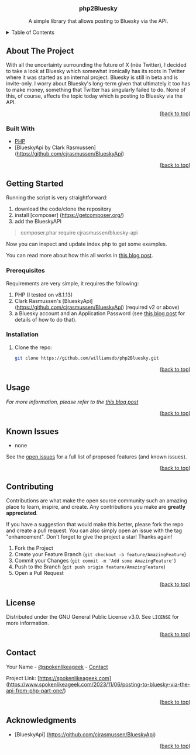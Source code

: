 <a name="readme-top"></a>


<!-- PROJECT LOGO -->
<br />
<div align="center">

<h3 align="center">php2Bluesky</h3>

  <p align="center">
    A simple library that allows posting to Bluesky via the API.
    <br />
  </p>
</div>



<!-- TABLE OF CONTENTS -->
<details>
  <summary>Table of Contents</summary>
  <ol>
    <li>
      <a href="#about-the-project">About The Project</a>
      <ul>
        <li><a href="#built-with">Built With</a></li>
      </ul>
    </li>
    <li>
      <a href="#getting-started">Getting Started</a>
      <ul>
        <li><a href="#prerequisites">Prerequisites</a></li>
        <li><a href="#installation">Installation</a></li>
      </ul>
    </li>
    <li><a href="#usage">Usage</a></li>
    <li><a href="#roadmap">Roadmap</a></li>
    <li><a href="#contributing">Contributing</a></li>
    <li><a href="#license">License</a></li>
    <li><a href="#contact">Contact</a></li>
    <li><a href="#acknowledgments">Acknowledgments</a></li>
  </ol>
</details>



<!-- ABOUT THE PROJECT -->
## About The Project

With all the uncertainty surrounding the future of X (née Twitter), I decided to take a look at Bluesky which somewhat ironically has its roots in Twitter where it was started as an internal project. Bluesky is still in beta and is invite-only. I worry about Bluesky's long-term given that ultimately it too has to make money, something that Twitter has singularly failed to do. None of this, of course, affects the topic today which is posting to Bluesky via the API.

<p align="right">(<a href="#readme-top">back to top</a>)</p>



### Built With

* [PHP](https://php.net)
* [BlueskyApi by Clark Rasmussen] (https://github.com/cjrasmussen/BlueskyApi)

<p align="right">(<a href="#readme-top">back to top</a>)</p>



<!-- GETTING STARTED -->
## Getting Started

Running the script is very straightforward:

1. download the code/clone the repository
2. install [composer] (https://getcomposer.org/)
3. add the BlueskyAPI 

> composer.phar require cjrasmussen/bluesky-api

Now you can inspect and update index.php to get some examples. 

You can read more about how this all works in [this blog post](https://www.spokenlikeageek.com/2023/11/06/posting-to-bluesky-via-the-api-from-php-part-one/).

### Prerequisites

Requirements are very simple, it requires the following:

1. PHP (I tested on v8.1.13)
2. Clark Rasmussen's [BlueskyApi] (https://github.com/cjrasmussen/BlueskyApi) (required v2 or above) 
2. a Bluesky account and an Application Password (see [this blog post](https://www.spokenlikeageek.com/2023/11/06/posting-to-bluesky-via-the-api-from-php-part-one/) for details of how to do that).

### Installation

1. Clone the repo:
   ```sh
   git clone https://github.com/williamsdb/php2Bluesky.git
   ```

<p align="right">(<a href="#readme-top">back to top</a>)</p>



<!-- USAGE EXAMPLES -->
## Usage

_For more information, please refer to the [this blog post](https://www.spokenlikeageek.com/2023/11/06/posting-to-bluesky-via-the-api-from-php-part-one/)_

<p align="right">(<a href="#readme-top">back to top</a>)</p>



<!-- ROADMAP -->
## Known Issues

- none

See the [open issues](https://github.com/williamsdb/php2Bluesky/issues) for a full list of proposed features (and known issues).

<p align="right">(<a href="#readme-top">back to top</a>)</p>



<!-- CONTRIBUTING -->
## Contributing

Contributions are what make the open source community such an amazing place to learn, inspire, and create. Any contributions you make are **greatly appreciated**.

If you have a suggestion that would make this better, please fork the repo and create a pull request. You can also simply open an issue with the tag "enhancement".
Don't forget to give the project a star! Thanks again!

1. Fork the Project
2. Create your Feature Branch (`git checkout -b feature/AmazingFeature`)
3. Commit your Changes (`git commit -m 'Add some AmazingFeature'`)
4. Push to the Branch (`git push origin feature/AmazingFeature`)
5. Open a Pull Request

<p align="right">(<a href="#readme-top">back to top</a>)</p>



<!-- LICENSE -->
## License

Distributed under the GNU General Public License v3.0. See `LICENSE` for more information.

<p align="right">(<a href="#readme-top">back to top</a>)</p>



<!-- CONTACT -->
## Contact

Your Name - [@spokenlikeageek](https://twitter.com/spokenlikeageek) - [Contact](https://www.spokenlikeageek.com/contact/)

Project Link: [https://spokenlikeageek.com] (https://www.spokenlikeageek.com/2023/11/06/posting-to-bluesky-via-the-api-from-php-part-one/)

<p align="right">(<a href="#readme-top">back to top</a>)</p>



<!-- ACKNOWLEDGMENTS -->
## Acknowledgments

* [BlueskyApi] (https://github.com/cjrasmussen/BlueskyApi)

<p align="right">(<a href="#readme-top">back to top</a>)</p>



<!-- MARKDOWN LINKS & IMAGES -->
<!-- https://www.markdownguide.org/basic-syntax/#reference-style-links -->
[contributors-shield]: https://img.shields.io/github/contributors/github_username/repo_name.svg?style=for-the-badge
[contributors-url]: https://github.com/github_username/repo_name/graphs/contributors
[forks-shield]: https://img.shields.io/github/forks/github_username/repo_name.svg?style=for-the-badge
[forks-url]: https://github.com/github_username/repo_name/network/members
[stars-shield]: https://img.shields.io/github/stars/github_username/repo_name.svg?style=for-the-badge
[stars-url]: https://github.com/github_username/repo_name/stargazers
[issues-shield]: https://img.shields.io/github/issues/github_username/repo_name.svg?style=for-the-badge
[issues-url]: https://github.com/github_username/repo_name/issues
[license-shield]: https://img.shields.io/github/license/github_username/repo_name.svg?style=for-the-badge
[license-url]: https://github.com/github_username/repo_name/blob/master/LICENSE.txt
[linkedin-shield]: https://img.shields.io/badge/-LinkedIn-black.svg?style=for-the-badge&logo=linkedin&colorB=555
[linkedin-url]: https://linkedin.com/in/linkedin_username
[product-screenshot]: images/screenshot.png
[Next.js]: https://img.shields.io/badge/next.js-000000?style=for-the-badge&logo=nextdotjs&logoColor=white
[Next-url]: https://nextjs.org/
[React.js]: https://img.shields.io/badge/React-20232A?style=for-the-badge&logo=react&logoColor=61DAFB
[React-url]: https://reactjs.org/
[Vue.js]: https://img.shields.io/badge/Vue.js-35495E?style=for-the-badge&logo=vuedotjs&logoColor=4FC08D
[Vue-url]: https://vuejs.org/
[Angular.io]: https://img.shields.io/badge/Angular-DD0031?style=for-the-badge&logo=angular&logoColor=white
[Angular-url]: https://angular.io/
[Svelte.dev]: https://img.shields.io/badge/Svelte-4A4A55?style=for-the-badge&logo=svelte&logoColor=FF3E00
[Svelte-url]: https://svelte.dev/
[Laravel.com]: https://img.shields.io/badge/Laravel-FF2D20?style=for-the-badge&logo=laravel&logoColor=white
[Laravel-url]: https://laravel.com
[Bootstrap.com]: https://img.shields.io/badge/Bootstrap-563D7C?style=for-the-badge&logo=bootstrap&logoColor=white
[Bootstrap-url]: https://getbootstrap.com
[JQuery.com]: https://img.shields.io/badge/jQuery-0769AD?style=for-the-badge&logo=jquery&logoColor=white
[JQuery-url]: https://jquery.com 
